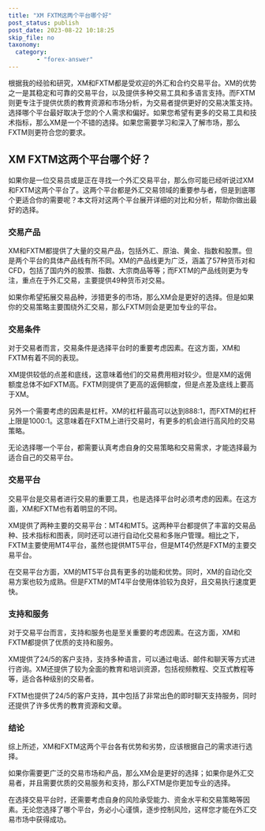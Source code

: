 ```yaml
---
title: "XM FXTM这两个平台哪个好"
post_status: publish
post_date: 2023-08-22 10:18:25
skip_file: no
taxonomy:
  category:
        - "forex-answer"
---
```


根据我的经验和研究，XM和FXTM都是受欢迎的外汇和合约交易平台。XM的优势之一是其稳定和可靠的交易平台，以及提供多种交易工具和多语言支持。而FXTM则更专注于提供优质的教育资源和市场分析，为交易者提供更好的交易决策支持。选择哪个平台最好取决于您的个人需求和偏好。如果您希望有更多的交易工具和技术指标，那么XM是一个不错的选择。如果您需要学习和深入了解市场，那么FXTM则更符合您的要求。

## XM FXTM这两个平台哪个好？

如果你是一位交易员或是正在寻找一个外汇交易平台，那么你可能已经听说过XM和FXTM这两个平台了。这两个平台都是外汇交易领域的重要参与者，但是到底哪个更适合你的需要呢？本文将对这两个平台展开详细的对比和分析，帮助你做出最好的选择。

### 交易产品

XM和FXTM都提供了大量的交易产品，包括外汇、原油、黄金、指数和股票。但是两个平台的具体产品线有所不同。XM的产品线更为广泛，涵盖了57种货币对和CFD，包括了国内外的股票、指数、大宗商品等等；而FXTM的产品线则更为专注，重点在于外汇交易，主要提供49种货币对交易。

如果你希望拓展交易品种，涉猎更多的市场，那么XM会是更好的选择。但是如果你的交易策略主要围绕外汇交易，那么FXTM则会是更加专业的平台。

### 交易条件

对于交易者而言，交易条件是选择平台时的重要考虑因素。在这方面，XM和FXTM有着不同的表现。

XM提供较低的点差和底线，这意味着他们的交易费用相对较少。但是XM的返佣额度总体不如FXTM高。FXTM则提供了更高的返佣额度，但是点差及底线上要高于XM。

另外一个需要考虑的因素是杠杆。XM的杠杆最高可以达到888:1，而FXTM的杠杆上限是1000:1。这意味着在FXTM上进行交易时，有更多的机会进行高风险的交易策略。

无论选择哪一个平台，都需要认真考虑自身的交易策略和交易需求，才能选择最为适合自己的交易平台。

### 交易平台

交易平台是交易者进行交易的重要工具，也是选择平台时必须考虑的因素。在这方面，XM和FXTM也有着明显的不同。

XM提供了两种主要的交易平台：MT4和MT5。这两种平台都提供了丰富的交易品种、技术指标和图表，同时还可以进行自动化交易和多账户管理。相比之下，FXTM主要使用MT4平台，虽然也提供MT5平台，但是MT4仍然是FXTM的主要交易平台。

在交易平台方面，XM的MT5平台具有更多的功能和优势。同时，XM的自动化交易方案也较为成熟。但是FXTM的MT4平台使用体验较为良好，且交易执行速度更快。

### 支持和服务

对于交易平台而言，支持和服务也是至关重要的考虑因素。在这方面，XM和FXTM都提供了优质的支持和服务。

XM提供了24/5的客户支持，支持多种语言，可以通过电话、邮件和聊天等方式进行咨询。XM还提供了较为全面的教育和培训资源，包括视频教程、交互式教程等等，适合各种级别的交易者。

FXTM也提供了24/5的客户支持，其中包括了非常出色的即时聊天支持服务，同时还提供了许多优秀的教育资源和文章。

### 结论

综上所述，XM和FXTM这两个平台各有优势和劣势，应该根据自己的需求进行选择。

如果你需要更广泛的交易市场和产品，那么XM会是更好的选择；如果你是外汇交易者，并且需要优质的交易服务和支持，那么FXTM是你更加专业的选择。

在选择交易平台时，还需要考虑自身的风险承受能力、资金水平和交易策略等因素。无论您选择了哪个平台，务必小心谨慎，逐步控制风险，这样您才能在外汇交易市场中获得成功。